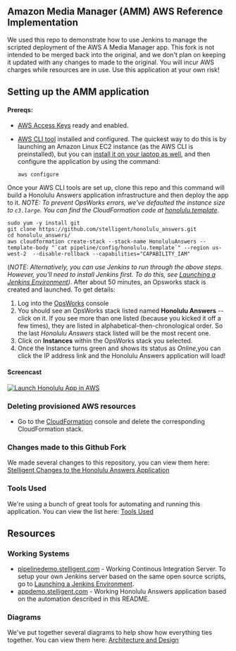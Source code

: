 ## Amazon Media Manager (AMM) AWS Reference Implementation

We used this repo to demonstrate how to use Jenkins to manage the scripted deployment of the AWS A Media Manager app.  This fork is not intended to be merged back into the original, and we don't plan on keeping it updated with any changes to made to the original. You will incur AWS charges while resources are in use. Use this application at your own risk!


## Setting up the AMM application
#### Prereqs:
* [AWS Access Keys](http://docs.aws.amazon.com/AWSSimpleQueueService/latest/SQSGettingStartedGuide/AWSCredentials.html) ready and enabled.
* [AWS CLI tool](https://aws.amazon.com/cli/) installed and configured. The quickest way to do this is by launching an Amazon Linux EC2 instance (as the AWS CLI is preinstalled), but you can [install it on your laptop as well](http://docs.aws.amazon.com/cli/latest/userguide/cli-chap-getting-set-up.html), and then configure the application by using the command:


    ```aws configure```

Once your AWS CLI tools are set up, clone this repo and this command will build a Honolulu Answers application infrastructure and then deploy the app to it. *NOTE: To prevent OpsWorks errors, we've defaulted the instance size to ```c3.large```. You can find the CloudFormation code at [honolulu.template](https://github.com/stelligent/honolulu_answers/blob/master/infrastructure/config/honolulu.template)*.

    sudo yum -y install git
    git clone https://github.com/stelligent/honolulu_answers.git
    cd honolulu_answers/
    aws cloudformation create-stack --stack-name HonoluluAnswers --template-body "`cat pipeline/config/honolulu.template`" --region us-west-2  --disable-rollback --capabilities="CAPABILITY_IAM"

(*NOTE: Alternatively, you can use Jenkins to run through the above steps. However, you'll need to install Jenkins first. To do this, see [Launching a Jenkins Environment](https://github.com/stelligent/honolulu_jenkins_cookbooks/wiki/Launching-a-Jenkins-Environment))*. After about 50 minutes, an Opsworks stack is created and launched. To get details:

1. Log into the [OpsWorks](http://console.aws.amazon.com/opsworks) console
1. You should see an OpsWorks stack listed named **Honolulu Answers** -- click on it. If you see more than one listed (because you kicked it off a few times), they are listed in alphabetical-then-chronological order. So the last *Honolulu Answers* stack listed will be the most recent one.
1. Click on **Instances** within the OpsWorks stack you selected.
1. Once the Instance turns green and shows its status as *Online*,you can click the IP address link and the Honolulu Answers application will load!

#### Screencast
[![Launch Honolulu App in AWS](https://s3.amazonaws.com/stelligent_website/casestudies/launch_honolulu_app.jpg)](http://youtu.be/80wVgZU2j_E)

### Deleting provisioned AWS resources
* Go to the [CloudFormation](http://console.aws.amazon.com/cloudformation) console and delete the corresponding CloudFormation stack.

### Changes made to this Github Fork

We made several changes to this repository, you can view them here: [Stelligent Changes to the Honolulu Answers Application](https://github.com/stelligent/honolulu_answers/wiki/Stelligent-Changes-to-the-Honolulu-Answers-Application)

### Tools Used

We're using a bunch of great tools for automating and running this application. You can view the list here: [Tools Used](https://github.com/stelligent/honolulu_answers/wiki/Tools-Used)

## Resources
### Working Systems

* [pipelinedemo.stelligent.com](http://pipelinedemo.stelligent.com/) - Working Continous Integration Server. To setup your own Jenkins server based on the same open source scripts, go to [Launching a Jenkins Environment](https://github.com/stelligent/honolulu_jenkins_cookbooks/wiki/Launching-a-Jenkins-Environment).
* [appdemo.stelligent.com](http://appdemo.stelligent.com/) - Working Honolulu Answers application based on the automation described in this README.

### Diagrams
We've put together several diagrams to help show how everything ties together. You can view them here: [Architecture and Design](https://github.com/stelligent/honolulu_answers/wiki/Architecture-and-Design)
